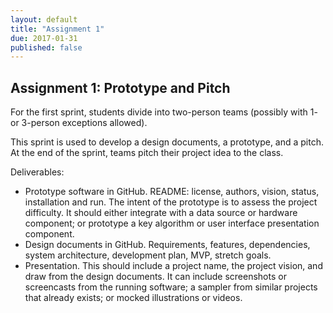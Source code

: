 ```yaml
---
layout: default
title: "Assignment 1"
due: 2017-01-31
published: false
---
```


## Assignment 1: Prototype and Pitch

For the first sprint, students divide into two-person teams (possibly with 1- or 3-person exceptions allowed).

This sprint is used to develop a design documents, a prototype, and a pitch. At the end of the sprint, teams pitch their project idea to the class.

Deliverables:

* Prototype software in GitHub. README: license, authors, vision, status, installation and run. The intent of the prototype is to assess the project difficulty. It should either integrate with a data source or hardware component; or prototype a key algorithm or user interface presentation component.
* Design documents in GitHub. Requirements, features, dependencies, system architecture, development plan, MVP, stretch goals.
* Presentation. This should include a project name, the project vision, and draw from the design documents. It can include screenshots or screencasts from the running software; a sampler from similar projects that already exists; or mocked illustrations or videos.

